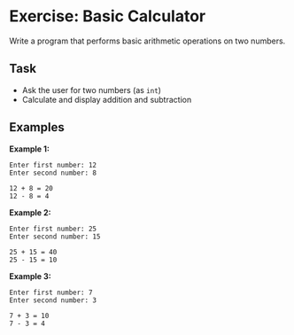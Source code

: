 # Exercise: Basic Calculator

Write a program that performs basic arithmetic operations on two numbers.

## Task

- Ask the user for two numbers (as `int`)
- Calculate and display addition and subtraction

## Examples

**Example 1:**

```
Enter first number: 12
Enter second number: 8
```

```
12 + 8 = 20
12 - 8 = 4
```

**Example 2:**

```
Enter first number: 25
Enter second number: 15
```

```
25 + 15 = 40
25 - 15 = 10
```

**Example 3:**

```
Enter first number: 7
Enter second number: 3
```

```
7 + 3 = 10
7 - 3 = 4
```
